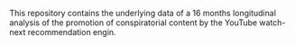 This repository contains the underlying data of a 16 months longitudinal analysis of the promotion of conspiratorial content by the YouTube watch-next recommendation engin.
